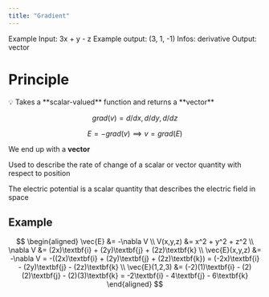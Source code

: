 ```yaml
---
title: "Gradient"
---
```

Example Input: 3x + y - z
Example output: (3, 1, -1)
Infos: derivative
Output: vector

# Principle

<aside>
💡 Takes a **scalar-valued** function and returns a **vector**

</aside>

$$
grad(v) = d/dx , d/dy, d/dz
$$

$$
E = -grad(v) \implies v = grad(E)
$$

We end up with a **vector**

Used to describe the rate of change of a scalar or vector quantity with respect to position

The electric potential is a scalar quantity that describes the electric field in space

## Example

$$
\begin{aligned}
\vec{E} &= -\nabla V \\
V(x,y,z) &= x^2 + y^2 + z^2 \\
\nabla V &= (2x)\textbf{i} + (2y)\textbf{j} + (2z)\textbf{k} \\
\vec{E}(x,y,z) &= -\nabla V = -((2x)\textbf{i} + (2y)\textbf{j} + (2z)\textbf{k}) = (-2x)\textbf{i} - (2y)\textbf{j} - (2z)\textbf{k} \\
\vec{E}(1,2,3) &= (-2)(1)\textbf{i} - (2)(2)\textbf{j} - (2)(3)\textbf{k} = -2\textbf{i} - 4\textbf{j} - 6\textbf{k}
\end{aligned}
$$
